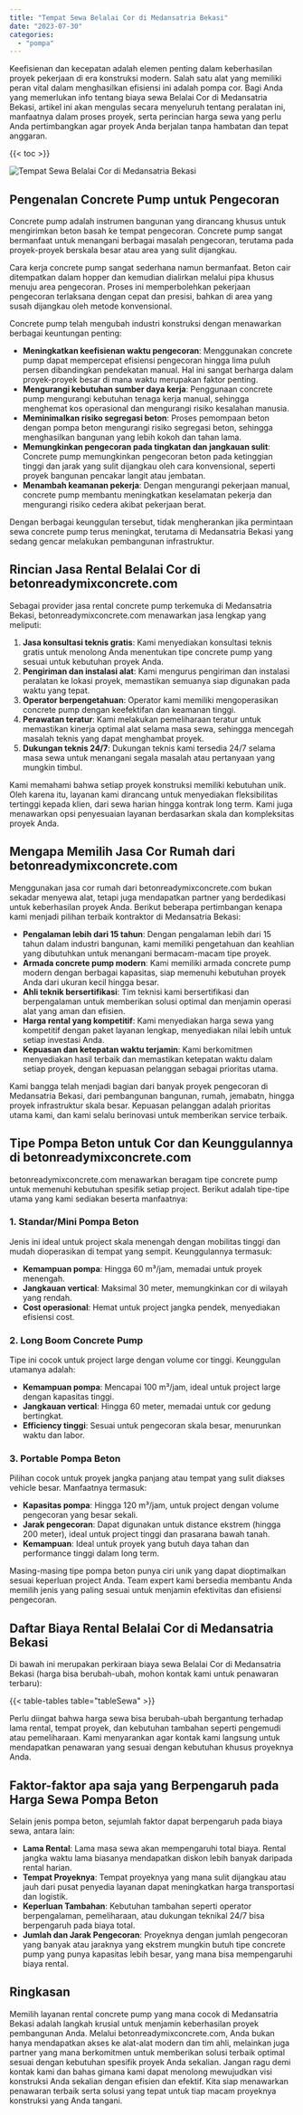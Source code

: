 ```yaml
---
title: "Tempat Sewa Belalai Cor di Medansatria Bekasi"
date: "2023-07-30"
categories: 
  - "pompa"
---
```


Keefisienan dan kecepatan adalah elemen penting dalam keberhasilan proyek pekerjaan di era konstruksi modern. Salah satu alat yang memiliki peran vital dalam menghasilkan efisiensi ini adalah pompa cor. Bagi Anda yang memerlukan info tentang biaya sewa Belalai Cor di Medansatria Bekasi, artikel ini akan mengulas secara menyeluruh tentang peralatan ini, manfaatnya dalam proses proyek, serta perincian harga sewa yang perlu Anda pertimbangkan agar proyek Anda berjalan tanpa hambatan dan tepat anggaran.

{{< toc >}}

![Tempat Sewa Belalai Cor di Medansatria Bekasi](https://betoncor8.github.io/pump/concrete-pump%20(7).png)

## Pengenalan Concrete Pump untuk Pengecoran

Concrete pump adalah instrumen bangunan yang dirancang khusus untuk mengirimkan beton basah ke tempat pengecoran. Concrete pump sangat bermanfaat untuk menangani berbagai masalah pengecoran, terutama pada proyek-proyek berskala besar atau area yang sulit dijangkau.

Cara kerja concrete pump sangat sederhana namun bermanfaat. Beton cair ditempatkan dalam hopper dan kemudian dialirkan melalui pipa khusus menuju area pengecoran. Proses ini memperbolehkan pekerjaan pengecoran terlaksana dengan cepat dan presisi, bahkan di area yang susah dijangkau oleh metode konvensional.

Concrete pump telah mengubah industri konstruksi dengan menawarkan berbagai keuntungan penting:

- **Meningkatkan keefisienan waktu pengecoran**: Menggunakan concrete pump dapat mempercepat efisiensi pengecoran hingga lima puluh persen dibandingkan pendekatan manual. Hal ini sangat berharga dalam proyek-proyek besar di mana waktu merupakan faktor penting.
- **Mengurangi kebutuhan sumber daya kerja**: Penggunaan concrete pump mengurangi kebutuhan tenaga kerja manual, sehingga menghemat kos operasional dan mengurangi risiko kesalahan manusia.
- **Meminimalkan risiko segregasi beton**: Proses pemompaan beton dengan pompa beton mengurangi risiko segregasi beton, sehingga menghasilkan bangunan yang lebih kokoh dan tahan lama.
- **Memungkinkan pengecoran pada tingkatan dan jangkauan sulit**: Concrete pump memungkinkan pengecoran beton pada ketinggian tinggi dan jarak yang sulit dijangkau oleh cara konvensional, seperti proyek bangunan pencakar langit atau jembatan.
- **Menambah keamanan pekerja**: Dengan mengurangi pekerjaan manual, concrete pump membantu meningkatkan keselamatan pekerja dan mengurangi risiko cedera akibat pekerjaan berat.

Dengan berbagai keunggulan tersebut, tidak mengherankan jika permintaan sewa concrete pump terus meningkat, terutama di Medansatria Bekasi yang sedang gencar melakukan pembangunan infrastruktur.

## Rincian Jasa Rental Belalai Cor di betonreadymixconcrete.com

Sebagai provider jasa rental concrete pump terkemuka di Medansatria Bekasi, betonreadymixconcrete.com menawarkan jasa lengkap yang meliputi:

1. **Jasa konsultasi teknis gratis**: Kami menyediakan konsultasi teknis gratis untuk menolong Anda menentukan tipe concrete pump yang sesuai untuk kebutuhan proyek Anda.
2. **Pengiriman dan instalasi alat**: Kami mengurus pengiriman dan instalasi peralatan ke lokasi proyek, memastikan semuanya siap digunakan pada waktu yang tepat.
3. **Operator berpengetahuan**: Operator kami memiliki mengoperasikan concrete pump dengan keefektifan dan keamanan tinggi.
4. **Perawatan teratur**: Kami melakukan pemeliharaan teratur untuk memastikan kinerja optimal alat selama masa sewa, sehingga mencegah masalah teknis yang dapat menghambat proyek.
5. **Dukungan teknis 24/7**: Dukungan teknis kami tersedia 24/7 selama masa sewa untuk menangani segala masalah atau pertanyaan yang mungkin timbul.

Kami memahami bahwa setiap proyek konstruksi memiliki kebutuhan unik. Oleh karena itu, layanan kami dirancang untuk menyediakan fleksibilitas tertinggi kepada klien, dari sewa harian hingga kontrak long term. Kami juga menawarkan opsi penyesuaian layanan berdasarkan skala dan kompleksitas proyek Anda.

## Mengapa Memilih Jasa Cor Rumah dari betonreadymixconcrete.com

Menggunakan jasa cor rumah dari betonreadymixconcrete.com bukan sekadar menyewa alat, tetapi juga mendapatkan partner yang berdedikasi untuk keberhasilan proyek Anda. Berikut beberapa pertimbangan kenapa kami menjadi pilihan terbaik kontraktor di Medansatria Bekasi:

- **Pengalaman lebih dari 15 tahun**: Dengan pengalaman lebih dari 15 tahun dalam industri bangunan, kami memiliki pengetahuan dan keahlian yang dibutuhkan untuk menangani bermacam-macam tipe proyek.
- **Armada concrete pump modern**: Kami memiliki armada concrete pump modern dengan berbagai kapasitas, siap memenuhi kebutuhan proyek Anda dari ukuran kecil hingga besar.
- **Ahli teknik bersertifikasi**: Tim teknisi kami bersertifikasi dan berpengalaman untuk memberikan solusi optimal dan menjamin operasi alat yang aman dan efisien.
- **Harga rental yang kompetitif**: Kami menyediakan harga sewa yang kompetitif dengan paket layanan lengkap, menyediakan nilai lebih untuk setiap investasi Anda.
- **Kepuasan dan ketepatan waktu terjamin**: Kami berkomitmen menyediakan hasil terbaik dan memastikan ketepatan waktu dalam setiap proyek, dengan kepuasan pelanggan sebagai prioritas utama.

Kami bangga telah menjadi bagian dari banyak proyek pengecoran di Medansatria Bekasi, dari pembangunan bangunan, rumah, jemabatn, hingga proyek infrastruktur skala besar. Kepuasan pelanggan adalah prioritas utama kami, dan kami selalu berinovasi untuk memberikan service terbaik.

## Tipe Pompa Beton untuk Cor dan Keunggulannya di betonreadymixconcrete.com

betonreadymixconcrete.com menawarkan beragam tipe concrete pump untuk memenuhi kebutuhan spesifik setiap project. Berikut adalah tipe-tipe utama yang kami sediakan beserta manfaatnya:

### 1\. Standar/Mini Pompa Beton

Jenis ini ideal untuk project skala menengah dengan mobilitas tinggi dan mudah dioperasikan di tempat yang sempit. Keunggulannya termasuk:

- **Kemampuan pompa**: Hingga 60 m³/jam, memadai untuk proyek menengah.
- **Jangkauan vertical**: Maksimal 30 meter, memungkinkan cor di wilayah yang rendah.
- **Cost operasional**: Hemat untuk project jangka pendek, menyediakan efisiensi cost.

### 2\. Long Boom Concrete Pump

Tipe ini cocok untuk project large dengan volume cor tinggi. Keunggulan utamanya adalah:

- **Kemampuan pompa**: Mencapai 100 m³/jam, ideal untuk project large dengan kapasitas tinggi.
- **Jangkauan vertical**: Hingga 60 meter, memadai untuk cor gedung bertingkat.
- **Efficiency tinggi**: Sesuai untuk pengecoran skala besar, menurunkan waktu dan labor.

### 3\. Portable Pompa Beton

Pilihan cocok untuk proyek jangka panjang atau tempat yang sulit diakses vehicle besar. Manfaatnya termasuk:

- **Kapasitas pompa**: Hingga 120 m³/jam, untuk project dengan volume pengecoran yang besar sekali.
- **Jarak pengecoran**: Dapat digunakan untuk distance ekstrem (hingga 200 meter), ideal untuk project tinggi dan prasarana bawah tanah.
- **Kemampuan**: Ideal untuk proyek yang butuh daya tahan dan performance tinggi dalam long term.

Masing-masing tipe pompa beton punya ciri unik yang dapat dioptimalkan sesuai keperluan project Anda. Team expert kami bersedia membantu Anda memilih jenis yang paling sesuai untuk menjamin efektivitas dan efisiensi pengecoran.

## Daftar Biaya Rental Belalai Cor di Medansatria Bekasi

Di bawah ini merupakan perkiraan biaya sewa Belalai Cor di Medansatria Bekasi (harga bisa berubah-ubah, mohon kontak kami untuk penawaran terbaru):

{{< table-tables table="tableSewa" >}}

Perlu diingat bahwa harga sewa bisa berubah-ubah bergantung terhadap lama rental, tempat proyek, dan kebutuhan tambahan seperti pengemudi atau pemeliharaan. Kami menyarankan agar kontak kami langsung untuk mendapatkan penawaran yang sesuai dengan kebutuhan khusus proyeknya Anda.

## Faktor-faktor apa saja yang Berpengaruh pada Harga Sewa Pompa Beton

Selain jenis pompa beton, sejumlah faktor dapat berpengaruh pada biaya sewa, antara lain:

- **Lama Rental**: Lama masa sewa akan mempengaruhi total biaya. Rental jangka waktu lama biasanya mendapatkan diskon lebih banyak daripada rental harian.
- **Tempat Proyeknya**: Tempat proyeknya yang mana sulit dijangkau atau jauh dari pusat penyedia layanan dapat meningkatkan harga transportasi dan logistik.
- **Keperluan Tambahan**: Kebutuhan tambahan seperti operator berpengalaman, pemeliharaan, atau dukungan teknikal 24/7 bisa berpengaruh pada biaya total.
- **Jumlah dan Jarak Pengecoran**: Proyeknya dengan jumlah pengecoran yang banyak atau jaraknya yang ekstrem mungkin butuh tipe concrete pump yang punya kapasitas lebih besar, yang mana bisa mempengaruhi biaya rental.

## Ringkasan

Memilih layanan rental concrete pump yang mana cocok di Medansatria Bekasi adalah langkah krusial untuk menjamin keberhasilan proyek pembangunan Anda. Melalui betonreadymixconcrete.com, Anda bukan hanya mendapatkan akses ke alat-alat modern dan tim ahli, melainkan juga partner yang mana berkomitmen untuk memberikan solusi terbaik optimal sesuai dengan kebutuhan spesifik proyek Anda sekalian. Jangan ragu demi kontak kami dan bahas gimana kami dapat menolong mewujudkan visi konstruksi Anda sekalian dengan efisien dan efektif. Kita siap menawarkan penawaran terbaik serta solusi yang tepat untuk tiap macam proyeknya konstruksi yang Anda tangani.
